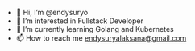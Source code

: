 - 👋 Hi, I’m @endysuryo
- 👀 I’m interested in Fullstack Developer
- 🌱 I’m currently learning Golang and Kubernetes
- 📫 How to reach me endysuryalaksana@gmail.com

<!---
endysuryo/endysuryo is a ✨ special ✨ repository because its `README.md` (this file) appears on your GitHub profile.
You can click the Preview link to take a look at your changes.
--->

